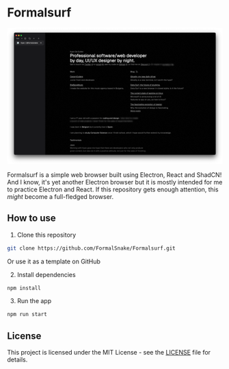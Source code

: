 # Formalsurf

![demo](https://github.com/FormalSnake/Formalsurf/blob/main/images/demo.png)

Formalsurf is a simple web browser built using Electron, React and ShadCN!
And I know, it's yet another Electron browser but it is mostly intended for me to practice Electron and React.
If this repository gets enough attention, this _might_ become a full-fledged browser.

## How to use

1. Clone this repository

```bash
git clone https://github.com/FormalSnake/Formalsurf.git 
```

Or use it as a template on GitHub

2. Install dependencies

```bash
npm install
```

3. Run the app

```bash
npm run start
```

## License

This project is licensed under the MIT License - see the [LICENSE](https://github.com/LuanRoger/electron-shadcn/blob/main/LICENSE) file for details.
